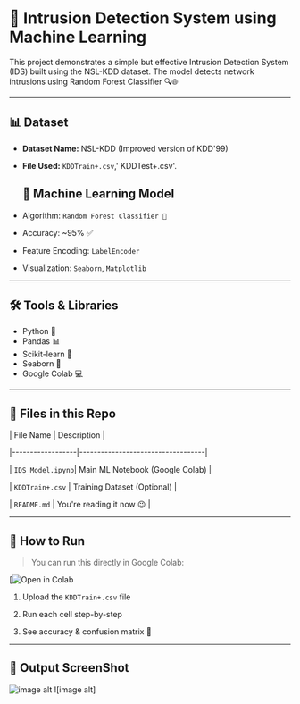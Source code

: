 # 🚨 Intrusion Detection System using Machine Learning

This project demonstrates a simple but effective Intrusion Detection System (IDS) built using the NSL-KDD dataset. The model detects network intrusions using Random Forest Classifier 🔍🌐

---

## 📊 Dataset

- **Dataset Name:** NSL-KDD (Improved version of KDD'99)
- **File Used:** `KDDTrain+.csv`,' KDDTest+.csv'.

  ## 🧠 Machine Learning Model

- Algorithm: `Random Forest Classifier 🌲`
- Accuracy: ~95% ✅
- Feature Encoding: `LabelEncoder`
- Visualization: `Seaborn`, `Matplotlib`

---
## 🛠️ Tools & Libraries

- Python 🐍
- Pandas 📊
- Scikit-learn 🤖
- Seaborn 🎨
- Google Colab 💻

---
## 📁 Files in this Repo

| File Name        | Description                       |

|------------------|-----------------------------------|

| `IDS_Model.ipynb`| Main ML Notebook (Google Colab)   |

| `KDDTrain+.csv`  | Training Dataset (Optional)       |

| `README.md`      | You're reading it now 😉          |

---
## 🧪 How to Run

> You can run this directly in Google Colab:

[![Open in Colab](https://colab.research.google.com/drive/1ISXc4IjmIeB98ZHzA7zOV935k3vroAGL#scrollTo=yIofWJMkDmdA)

1. Upload the `KDDTrain+.csv` file
   
2. Run each cell step-by-step
   
3. See accuracy & confusion matrix 🎯

---
## 📸 Output ScreenShot
![image alt](https://github.com/user-attachments/assets/0f48b4a4-f8e8-40c1-9857-3bfa322cf0a6)
![image alt]

